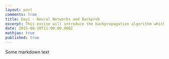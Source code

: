 ```yaml
---
layout: post
comments: true
title: Day1 - Neural Networks and Backprob
excerpt: This excise will introduce the backpropagation algorithm which is the foundation for all modern Neural Networks
date: 2015-08-20T11:00:00.000Z
mathjax: true
published: true
---
```



Some markdown text
